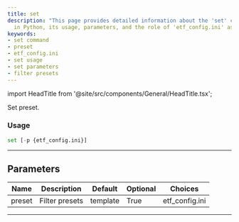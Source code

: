 ```yaml
---
title: set
description: "This page provides detailed information about the 'set' command used"
  in Python, its usage, parameters, and the role of 'etf_config.ini' as a preset filter.
keywords:
- set command
- preset
- etf_config.ini
- set usage
- set parameters
- filter presets
---
```


import HeadTitle from '@site/src/components/General/HeadTitle.tsx';

<HeadTitle title="etf/screener/set - Reference | OpenBB Terminal Docs" />

Set preset.

### Usage

```python
set [-p {etf_config.ini}]
```

---

## Parameters

| Name | Description | Default | Optional | Choices |
| ---- | ----------- | ------- | -------- | ------- |
| preset | Filter presets | template | True | etf_config.ini |

---
